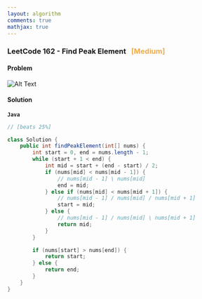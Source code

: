 ```yaml
---
layout: algorithm
comments: true
mathjax: true
---
```


### LeetCode 162 - Find Peak Element &nbsp; <span style="color:#F0AD4E;">[Medium]</span>

#### Problem

![Alt Text]({{site.baseurl}}/algorithms/leetcode/images/leetcode162.png)


#### Solution

**`Java`**
```Java
// [beats 25%]

class Solution {
    public int findPeakElement(int[] nums) {
        int start = 0, end = nums.length - 1;
        while (start + 1 < end) {
            int mid = start + (end - start) / 2;
            if (nums[mid] < nums[mid - 1]) {
                // nums[mid - 1] \ nums[mid]
                end = mid;
            } else if (nums[mid] < nums[mid + 1]) {
                // nums[mid - 1] / nums[mid] / nums[mid + 1]
                start = mid;
            } else {
                // nums[mid - 1] / nums[mid] \ nums[mid + 1]
                return mid;
            }
        }

        if (nums[start] > nums[end]) {
            return start;
        } else {
            return end;
        }
    }
}
```

<br><br>
